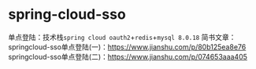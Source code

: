 # spring-cloud-sso
单点登陆：技术栈`spring cloud oauth2`+`redis`+`mysql 8.0.18`
简书文章：springcloud-sso单点登陆(一)：https://www.jianshu.com/p/80b125ea8e76
springcloud-sso单点登陆(二)：https://www.jianshu.com/p/074653aaa405
